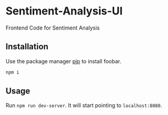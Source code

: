 # Sentiment-Analysis-UI

Frontend Code for Sentiment Analysis

## Installation

Use the package manager [pip](https://pip.pypa.io/en/stable/) to install foobar.

```bash
npm i
```

## Usage

Run ```npm run dev-server```. It will start pointing to ```localhost:8080```.